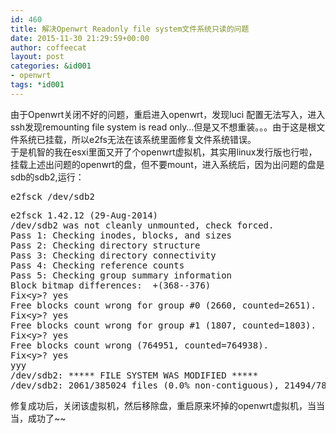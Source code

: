 ```yaml
---
id: 460
title: 解决Openwrt Readonly file system文件系统只读的问题
date: 2015-11-30 21:29:59+00:00
author: coffeecat
layout: post
categories: &id001
- openwrt
tags: *id001
---
```

由于Openwrt关闭不好的问题，重启进入openwrt，发现luci 配置无法写入，进入ssh发现remounting file system is read only&#8230;但是又不想重装。。。由于这是根文件系统已挂载，所以e2fs无法在该系统里面修复文件系统错误。  
于是机智的我在esxi里面又开了个openwrt虚拟机，其实用linux发行版也行啦，挂载上述出问题的openwrt的盘，但不要mount，进入系统后，因为出问题的盘是sdb的sdb2,运行：

<pre class="lang:sh decode:true " >e2fsck /dev/sdb2</pre>

<pre class="lang:vim decode:true " >e2fsck 1.42.12 (29-Aug-2014)
/dev/sdb2 was not cleanly unmounted, check forced.
Pass 1: Checking inodes, blocks, and sizes
Pass 2: Checking directory structure
Pass 3: Checking directory connectivity
Pass 4: Checking reference counts
Pass 5: Checking group summary information
Block bitmap differences:  +(368--376)
Fix&lt;y&gt;? yes
Free blocks count wrong for group #0 (2660, counted=2651).
Fix&lt;y&gt;? yes
Free blocks count wrong for group #1 (1807, counted=1803).
Fix&lt;y&gt;? yes
Free blocks count wrong (764951, counted=764938).
Fix&lt;y&gt;? yes
yyy
/dev/sdb2: ***** FILE SYSTEM WAS MODIFIED *****
/dev/sdb2: 2061/385024 files (0.0% non-contiguous), 21494/786432 blocks</pre>

修复成功后，关闭该虚拟机，然后移除盘，重启原来坏掉的openwrt虚拟机，当当当，成功了~~